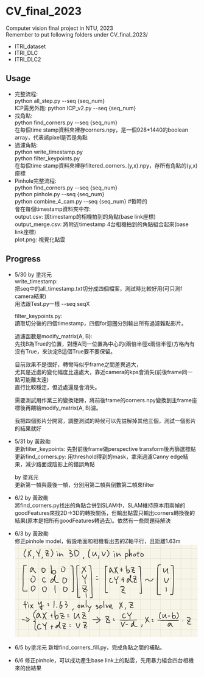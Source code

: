 # CV_final_2023
Computer vision final project in NTU, 2023  
Remember to put following folders under CV_final_2023/  
* ITRI_dataset  
* ITRI_DLC  
* ITRI_DLC2  

## Usage
* 完整流程:  
    python all_step.py --seq {seq_num}  
    ICP需另外跑: python ICP_v2.py --seq {seq_num}  
* 找角點:  
    python find_corners.py --seq {seq_num}  
    在每個time stamp資料夾裡存corners.npy，是一個928*1440的boolean array，代表該pixel是否是角點  
* 過濾角點:  
    python write_timestamp.py  
    python filter_keypoints.py  
    在每個time stamp資料夾裡存filtered_corners_(y,x).npy，存所有角點的(y,x)座標  
* Pinhole完整流程:  
    python find_corners.py --seq {seq_num}  
    python pinhole.py --seq {seq_num}  
    python combine_4_cam.py --seq {seq_num}  #暫時的  
    會在每個timestamp資料夾中存:  
        output.csv: 該timestamp的相機拍到的角點(base link座標)  
        output_merge.csv: 將附近timestamp 4台相機拍到的角點組合起來(base link座標)  
        plot.png: 視覺化點雲  

## Progress
* 5/30 by 塗兆元  
    write_timestamp:  
    把seq中的all_timestamp.txt切分成四個檔案，測試時比較好用(可只測f camera結果)  
    用法跟Test.py一樣  --seq seqX  
      
    filter_keypoints.py:  
    讀取切分後的四個timestamp，四個for迴圈分別輸出所有過濾雜點影片。  
      
    過濾函數是modify_matrix(A, B):  
    先找B為True的位置，對應A同一位置為中心的(兩倍半徑x兩倍半徑)方格內有沒有True，來決定B這個True要不要保留。  
      
    目前效果不是很好，轉彎時似乎frame之間差異過大，  
    尤其是近處的變化幅度比遠處大，靠近camera的kps會消失(前後frame同一點可能離太遠)  
    直行比較穩定，但近處還是會消失。  
      
    需要測試用作業三的變換矩陣，將前後frame的corners.npy變換到主frame座標後再餵給modify_matrix(A, B)濾。  
      
    我把四個影片分開寫，調整測試的時候可以先註解掉其他三個，測試一個影片的結果就好  

* 5/31 by 黃政勛  
    更新filter_keypoints: 先對前後frame做perspective transform後再篩選標點  
    更新find_corners.py: 用threshold得到的mask，拿來過濾Canny edge結果，減少路面或陰影上的錯誤角點  
    
    by 塗兆元  
    更新第一幀與最後一幀，分別用第二幀與倒數第二幀來filter  

* 6/2 by 黃政勛  
    將find_corners.py找出的角點合併到SLAM中，SLAM維持原本用兩幀的goodFeatures來找2D->3D的轉換關係，但輸出點雲只輸出corners轉換後的結果(原本是把所有goodFeatures轉過去)。依然有一些問題待解決

* 6/3 by 黃政勛  
    修正pinhole model，假設地面和相機看出去的Z軸平行，且距離1.63m
    ![image](https://github.com/YellowJason/CV_final_2023/blob/main/pinhole_formula.jpg)
    
* 6/5 by塗兆元
    新增find_corners_fill.py，完成角點之間的補點。  
    
* 6/6 修正pinhole，可以成功產生base link上的點雲，先用暴力組合四台相機來的出結果  
